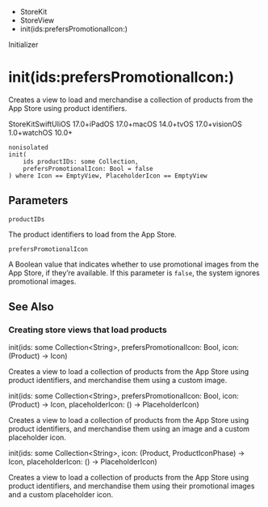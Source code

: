 

- StoreKit
- StoreView
-  init(ids:prefersPromotionalIcon:) 

Initializer

# init(ids:prefersPromotionalIcon:)

Creates a view to load and merchandise a collection of products from the App Store using product identifiers.

StoreKitSwiftUIiOS 17.0+iPadOS 17.0+macOS 14.0+tvOS 17.0+visionOS 1.0+watchOS 10.0+

``` source
nonisolated
init(
    ids productIDs: some Collection,
    prefersPromotionalIcon: Bool = false
) where Icon == EmptyView, PlaceholderIcon == EmptyView
```

## Parameters 

`productIDs`  

The product identifiers to load from the App Store.

`prefersPromotionalIcon`  

A Boolean value that indicates whether to use promotional images from the App Store, if they’re available. If this parameter is `false`, the system ignores promotional images.

## See Also

### Creating store views that load products

init(ids: some Collection&lt;String>, prefersPromotionalIcon: Bool, icon: (Product) -> Icon)

Creates a view to load a collection of products from the App Store using product identifiers, and merchandise them using a custom image.

init(ids: some Collection&lt;String>, prefersPromotionalIcon: Bool, icon: (Product) -> Icon, placeholderIcon: () -> PlaceholderIcon)

Creates a view to load a collection of products from the App Store using product identifiers, and merchandise them using an image and a custom placeholder icon.

init(ids: some Collection&lt;String>, icon: (Product, ProductIconPhase) -> Icon, placeholderIcon: () -> PlaceholderIcon)

Creates a view to load a collection of products from the App Store using product identifiers, and merchandise them using their promotional images and a custom placeholder icon.


